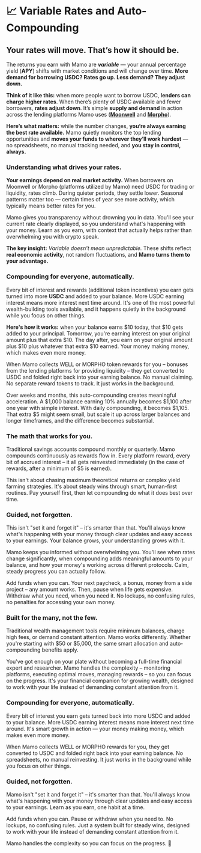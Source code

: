 # 📈 Variable Rates and Auto-Compounding

## **Your rates will move. That’s how it should be.**

The returns you earn with Mamo are _**variable**_ — your annual percentage yield (**APY**) shifts with market conditions and will change over time. **More demand for borrowing USDC? Rates go up. Less demand? They adjust down.**

**Think of it like this:** when more people want to borrow USDC, **lenders can charge higher rates**. When there’s plenty of USDC available and fewer borrowers, **rates adjust down**. It’s simple **supply and demand** in action across the lending platforms Mamo uses ([**Moonwell**](https://moonwell.fi/) and [**Morpho**](https://morpho.org/)).

**Here’s what matters:** while the number changes, **you’re always earning the best rate available.** Mamo quietly monitors the top lending opportunities and **moves your funds to wherever they’ll work hardest** — no spreadsheets, no manual tracking needed, and **you stay in control, always.**

### **Understanding what drives your rates.**

**Your earnings depend on real market activity.** When borrowers on Moonwell or Morpho (platforms utilized by Mamo) need USDC for trading or liquidity, rates climb. During quieter periods, they settle lower. Seasonal patterns matter too — certain times of year see more activity, which typically means better rates for you.

Mamo gives you transparency without drowning you in data. You'll see your current rate clearly displayed, so you understand what's happening with your money. Learn as you earn, with context that actually helps rather than overwhelming you with crypto speak.

**The key insight:** _Variable doesn’t mean unpredictable._ These shifts reflect **real economic activity**, not random fluctuations, and **Mamo turns them to your advantage.**

### **Compounding for everyone, automatically.**

Every bit of interest and rewards (additional token incentives) you earn gets turned into more **USDC** and added to your balance. More USDC earning interest means more interest next time around. It's one of the most powerful wealth-building tools available, and it happens quietly in the background while you focus on other things.

**Here's how it works:** when your balance earns $10 today, that $10 gets added to your principal. Tomorrow, you're earning interest on your original amount plus that extra $10. The day after, you earn on your original amount plus $10 plus whatever that extra $10 earned. Your money making money, which makes even more money.

When Mamo collects WELL or MORPHO token rewards for you – bonuses from the lending platforms for providing liquidity – they get converted to USDC and folded right back into your earning balance. No manual claiming. No separate reward tokens to track. It just works in the background.

Over weeks and months, this auto-compounding creates meaningful acceleration. A $1,000 balance earning 10% annually becomes $1,100 after one year with simple interest. With daily compounding, it becomes $1,105. That extra $5 might seem small, but scale it up across larger balances and longer timeframes, and the difference becomes substantial.

### **The math that works for you.**

Traditional savings accounts compound monthly or quarterly. Mamo compounds continuously as rewards flow in. Every platform reward, every bit of accrued interest – it all gets reinvested immediately (in the case of rewards, after a minimum of $5 is earned).

This isn't about chasing maximum theoretical returns or complex yield farming strategies. It's about steady wins through smart, human-first routines. Pay yourself first, then let compounding do what it does best over time.

### **Guided, not forgotten.**

This isn't "set it and forget it" – it's smarter than that. You'll always know what's happening with your money through clear updates and easy access to your earnings. Your balance grows, your understanding grows with it.

Mamo keeps you informed without overwhelming you. You'll see when rates change significantly, when compounding adds meaningful amounts to your balance, and how your money's working across different protocols. Calm, steady progress you can actually follow.

Add funds when you can. Your next paycheck, a bonus, money from a side project – any amount works. Then, pause when life gets expensive. Withdraw what you need, when you need it. No lockups, no confusing rules, no penalties for accessing your own money.

### **Built for the many, not the few.**

Traditional wealth management tools require minimum balances, charge high fees, or demand constant attention. Mamo works differently. Whether you're starting with $50 or $5,000, the same smart allocation and auto-compounding benefits apply.

You've got enough on your plate without becoming a full-time financial expert and researcher. Mamo handles the complexity – monitoring platforms, executing optimal moves, managing rewards – so you can focus on the progress. It's your financial companion for growing wealth, designed to work with your life instead of demanding constant attention from it.

### **Compounding for everyone, automatically.**

Every bit of interest you earn gets turned back into more USDC and added to your balance. More USDC earning interest means more interest next time around. It's smart growth in action — your money making money, which makes even more money.

When Mamo collects WELL or MORPHO rewards for you, they get converted to USDC and folded right back into your earning balance. No spreadsheets, no manual reinvesting. It just works in the background while you focus on other things.

### **Guided, not forgotten.**

Mamo isn't "set it and forget it" – it's smarter than that. You'll always know what's happening with your money through clear updates and easy access to your earnings. Learn as you earn, one habit at a time.

Add funds when you can. Pause or withdraw when you need to. No lockups, no confusing rules. Just a system built for steady wins, designed to work with your life instead of demanding constant attention from it.

Mamo handles the complexity so you can focus on the progress. 🌱
